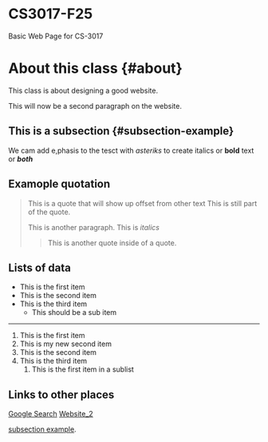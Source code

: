# CS3017-F25
Basic Web Page for CS-3017

# About this class {#about}
This class is about designing a good website.

This will now be a second paragraph on the website.

## This is a subsection {#subsection-example}
We cam add e,phasis to the tesct with *asteriks* to create italics or **bold** text or ***both***

## Examople quotation
> This is a quote that will show up offset from other text
> This is still part of the quote.
>
> This is another paragraph. This is *italics*
>
> > This is another quote inside of a quote.

## Lists of data

+ This is the first item
+ This is the second item
+ This is the third item
    + This should be a sub item
----------------------------------------------------------------------
 1. This is the first item
 2. This is my new second item
 3. This is the second item
 4. This is the third item
    1. This is the first item in a sublist
       
## Links to other places
[Google Search](https://www.google.com/)
[Website_2](Website2)

[subsection example](#subsection-example).
